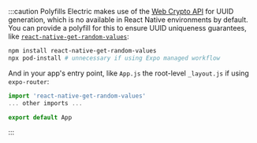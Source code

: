:::caution Polyfills
Electric makes use of the [Web Crypto API](https://developer.mozilla.org/en-US/docs/Web/API/Web_Crypto_API) for UUID generation, which is no available in React Native environments by default. You can provide a polyfill for this to ensure UUID uniqueness guarantees, like [`react-native-get-random-values`](https://www.npmjs.com/package/react-native-get-random-values):
```bash
npm install react-native-get-random-values
npx pod-install # unnecessary if using Expo managed workflow
``` 
And in your app's entry point, like `App.js` the root-level `_layout.js` if using `expo-router`:
```js
import 'react-native-get-random-values'
... other imports ...

export default App
```
:::